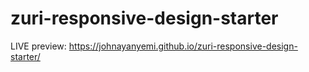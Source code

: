 # zuri-responsive-design-starter
LIVE preview: https://johnayanyemi.github.io/zuri-responsive-design-starter/
